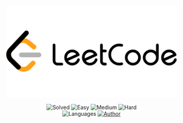 <div align="center">
<img src="https://github.com/CrutchTheClutch/LeetCode/raw/master/logo.png" width="450" height="auto"/>

![Solved](https://img.shields.io/badge/Solved-5/2093-337ab7.svg?style=flat)
![Easy](https://img.shields.io/badge/Easy-5-5cb85c.svg?style=flat)
![Medium](https://img.shields.io/badge/Medium-0-f0ad4e.svg?style=flat)
![Hard](https://img.shields.io/badge/Hard-0-d9534f.svg?style=flat)
</br>
![Languages](https://img.shields.io/badge/Languages-Java%23,%20Java-red.svg?style=flat)
[![Author](https://img.shields.io/badge/Author-Aabir%20Datta-blue.svg?style=flat)](https://leetcode.com/aabir13/)
